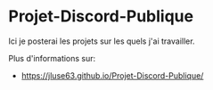 # Projet-Discord-Publique
Ici je posterai les projets sur les quels j'ai travailler.

Plus d'informations sur:
 - https://jluse63.github.io/Projet-Discord-Publique/

